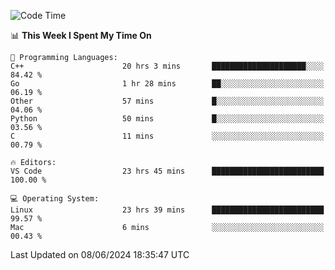 
<!--START_SECTION:waka-->
![Code Time](http://img.shields.io/badge/Code%20Time-2%2C072%20hrs%2049%20mins-blue)

📊 **This Week I Spent My Time On** 

```text
💬 Programming Languages: 
C++                      20 hrs 3 mins       █████████████████████░░░░   84.42 % 
Go                       1 hr 28 mins        ██░░░░░░░░░░░░░░░░░░░░░░░   06.19 % 
Other                    57 mins             █░░░░░░░░░░░░░░░░░░░░░░░░   04.06 % 
Python                   50 mins             █░░░░░░░░░░░░░░░░░░░░░░░░   03.56 % 
C                        11 mins             ░░░░░░░░░░░░░░░░░░░░░░░░░   00.79 % 

🔥 Editors: 
VS Code                  23 hrs 45 mins      █████████████████████████   100.00 % 

💻 Operating System: 
Linux                    23 hrs 39 mins      █████████████████████████   99.57 % 
Mac                      6 mins              ░░░░░░░░░░░░░░░░░░░░░░░░░   00.43 % 
```


 Last Updated on 08/06/2024 18:35:47 UTC
<!--END_SECTION:waka-->

